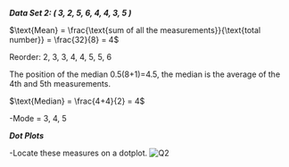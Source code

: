 ***Data Set 2: ( 3, 2, 5, 6, 4, 4, 3, 5 )***

$\text{Mean} = \frac{\text{sum of all the measurements}}{\text{total number}} = \frac{32}{8} = 4$

Reorder: 2, 3, 3, 4, 4, 5, 5, 6

The position of the median 0.5(8+1)=4.5, the median is the average of the 4th and 5th measurements.

$\text{Median} = \frac{4+4}{2} = 4$

-Mode = 3, 4, 5 

***Dot Plots***

-Locate these measures on a dotplot.
![Q2](https://github.com/user-attachments/assets/bc85ad30-22f6-488e-b0ce-36d5156a2749)
